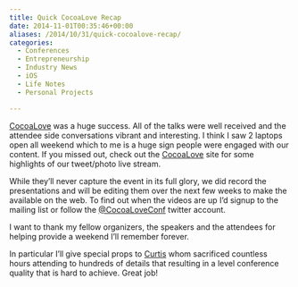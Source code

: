 ```yaml
---
title: Quick CocoaLove Recap
date: 2014-11-01T00:35:46+00:00
aliases: /2014/10/31/quick-cocoalove-recap/
categories:
  - Conferences
  - Entrepreneurship
  - Industry News
  - iOS
  - Life Notes
  - Personal Projects

---
```

[CocoaLove][1] was a huge success. All of the talks were well received and the attendee side conversations vibrant and interesting. I think I saw 2 laptops open all weekend which to me is a huge sign people were engaged with our content. If you missed out, check out the [CocoaLove][2] site for some highlights of our tweet/photo live stream.

While they&#8217;ll never capture the event in its full glory, we did record the presentations and will be editing them over the next few weeks to make the available on the web. To find out when the videos are up I&#8217;d signup to the mailing list or follow the [@CocoaLoveConf][3] twitter account.

I want to thank my fellow organizers, the speakers and the attendees for helping provide a weekend I&#8217;ll remember forever.

In particular I&#8217;ll give special props to [Curtis][4] whom sacrificed countless hours attending to hundreds of details that resulting in a level conference quality that is hard to achieve. Great job!

 [1]: http://cocoalove.org/
 [2]: http://cocoalove.org
 [3]: https://twitter.com/cocoaloveconf
 [4]: https://twitter.com/parrots